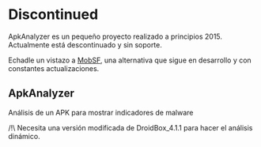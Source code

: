 # Discontinued

ApkAnalyzer es un pequeño proyecto realizado a principios 2015. Actualmente está descontinuado y sin soporte.

Echadle un vistazo a [MobSF](https://github.com/MobSF/Mobile-Security-Framework-MobSF), una alternativa que sigue en desarrollo y con constantes actualizaciones.

## ApkAnalyzer
Análisis de un APK para mostrar indicadores de malware

/!\ Necesita una versión modificada de DroidBox_4.1.1 para hacer el análisis dinámico.
